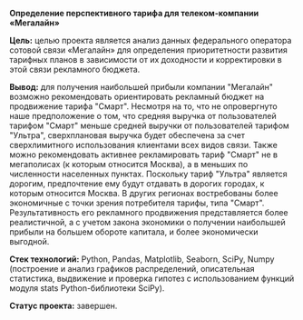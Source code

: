 ﻿**Определение перспективного тарифа для телеком-компании «Мегалайн»**

**Цель:**  целью проекта является анализ данных федерального оператора сотовой связи «Мегалайн» для определения приоритетности развития тарифных планов в зависимости от их доходности и корректировки в этой связи рекламного бюджета.

**Вывод:**  для получения наибольшей прибыли компании "Мегалайн" возможно рекомендовать ориентировать рекламный бюджет на продвижение тарифа "Смарт". Несмотря на то, что не опровергнуто наше предположение о том, что средняя выручка от пользователей тарифом "Смарт" меньше средней выручки от пользователей тарифом "Ультра", сверхплановая выручка будет обеспечена за счет сверхлимитного использования клиентами всех видов связи. Также можно рекомендовать активнее рекламировать тариф "Смарт" не в мегаполисах (к которым относится Москва), а в меньших по численности населенных пунктах. Поскольку тариф "Ультра" является дорогим, предпочтение ему будут отдавать в дорогих городах, к которым относится Москва. В других регионах востребованы более экономичные с точки зрения потребителя тарифы, типа "Смарт". Результативность его рекламного продвижения представляется более реалистичной, а с учетом закона экономики о получении наибольшей прибыли на большем обороте капитала, и более экономически выгодной.

**Стек технологий:** Python, Pandas,  Matplotlib, Seaborn, SciPy, Numpy (построение и анализ графиков распределений, описательная статистика, выдвижение и проверка  гипотез с использованием функций модуля stats Python-библиотеки SciPy).

**Статус проекта:** завершен.







